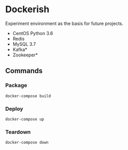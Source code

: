 # Dockerish

Experiment environment as the basis for future projects.
+ CentOS Python 3.6
+ Redis
+ MySQL 3.7
+ Kafka*
+ Zookeeper*


## Commands
### Package
`docker-compose build`

### Deploy
`docker-compose up`

### Teardown
`docker-compose down`



